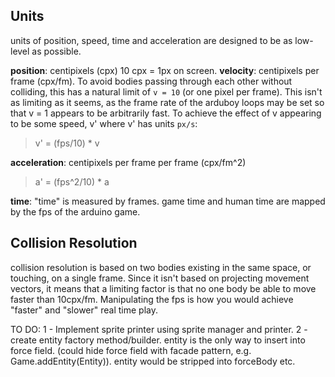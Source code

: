 ## Units

units of position, speed, time and acceleration are designed to be as low-level as possible.

**position**: centipixels (cpx) 10 cpx = 1px on screen.
**velocity**: centipixels per frame (cpx/fm). To avoid bodies passing through each other without colliding, this has a natural limit of `v = 10` (or one pixel per frame). This isn't as limiting as it seems, as the frame rate of the arduboy loops may be set so that v = 1 appears to be arbitrarily fast. To achieve the effect of v appearing to be some speed, v' where v' has units `px/s`:

>v' = (fps/10) * v

**acceleration**: centipixels per frame per frame (cpx/fm^2)

>a' = (fps^2/10) * a

**time**: "time" is measured by frames. game time and human time are mapped by the fps of the arduino game.

## Collision Resolution
collision resolution is based on two bodies existing in the same space, or touching, on a single frame. Since it isn't based on projecting movement vectors, it means that a limiting factor is that no one body be able to move faster than 10cpx/fm. Manipulating the fps is how you would achieve "faster" and "slower" real time play.


TO DO:
1 - Implement sprite printer using sprite manager and printer.
2 - create entity factory method/builder. entity is the only way to insert into force field. (could hide force field with facade pattern, e.g. Game.addEntity(Entity)). entity would be stripped into forceBody etc.
